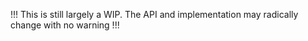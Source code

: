 !!! This is still largely a WIP. The API and implementation may radically change with no warning !!!
